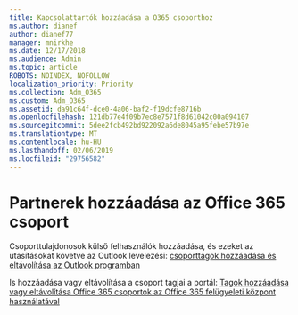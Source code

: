 ```yaml
---
title: Kapcsolattartók hozzáadása a O365 csoporthoz
ms.author: dianef
author: dianef77
manager: mnirkhe
ms.date: 12/17/2018
ms.audience: Admin
ms.topic: article
ROBOTS: NOINDEX, NOFOLLOW
localization_priority: Priority
ms.collection: Adm_O365
ms.custom: Adm_O365
ms.assetid: da91c64f-dce0-4a06-baf2-f19dcfe8716b
ms.openlocfilehash: 121db77e4f09b7ec8e7571f8d61042c00a094107
ms.sourcegitcommit: 5dee2fcb492bd922092a6de8045a95febe57b97e
ms.translationtype: MT
ms.contentlocale: hu-HU
ms.lasthandoff: 02/06/2019
ms.locfileid: "29756582"
---
```

# <a name="add-contacts-to-an-office-365-group"></a>Partnerek hozzáadása az Office 365 csoport

Csoporttulajdonosok külső felhasználók hozzáadása, és ezeket az utasításokat követve az Outlook levelezési: [csoporttagok hozzáadása és eltávolítása az Outlook programban](https://support.office.com/article/3b650f4a-5c9b-4f94-a1bb-0cca4b1091de?wt.mc_id=add_contacts_group.aspx)
  
Is hozzáadása vagy eltávolítása a csoport tagjai a portál: [Tagok hozzáadása vagy eltávolítása Office 365 csoportok az Office 365 felügyeleti központ használatával](https://support.office.com/article/e186d224-a324-4afa-8300-0e4fc0c3000a?wt.mc_id=add_guest_portal.aspx)
  

